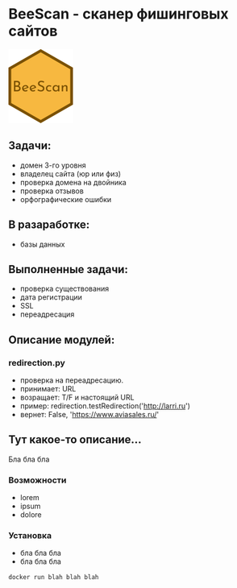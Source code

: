 # BeeScan - cканер фишинговых сайтов
![BeeScan logo](images/beescan.png)

## Задачи:
- домен 3-го уровня
- владелец сайта (юр или физ)
- проверка домена на двойника
- проверка отзывов
- орфографические ошибки 

## В разаработке:
- базы данных

## Выполненные задачи:
- проверка существования
- дата регистрации
- SSL
- переадресация

## Описание модулей:
### redirection.py
- проверка на переадресацию. 
- принимает: URL 
- возращает: T/F и настоящий URL
- пример: redirection.testRedirection('http://larri.ru')
- вернет: False, 'https://www.aviasales.ru/' 

## Тут какое-то описание...
Бла бла бла

### Возможности
- lorem
- ipsum
- dolore

### Установка
- бла бла бла
- бла бла бла
```bash
docker run blah blah blah
```